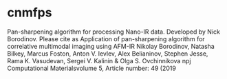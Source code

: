 # cnmfps
Pan-sharpening algorithm for processing Nano-IR data. Developed by Nick Borodinov. Please cite as Application of pan-sharpening algorithm for correlative multimodal imaging using AFM-IR Nikolay Borodinov, Natasha Bilkey, Marcus Foston, Anton V. Ievlev, Alex Belianinov, Stephen Jesse, Rama K. Vasudevan, Sergei V. Kalinin &amp; Olga S. Ovchinnikova npj Computational Materialsvolume 5, Article number: 49 (2019 
